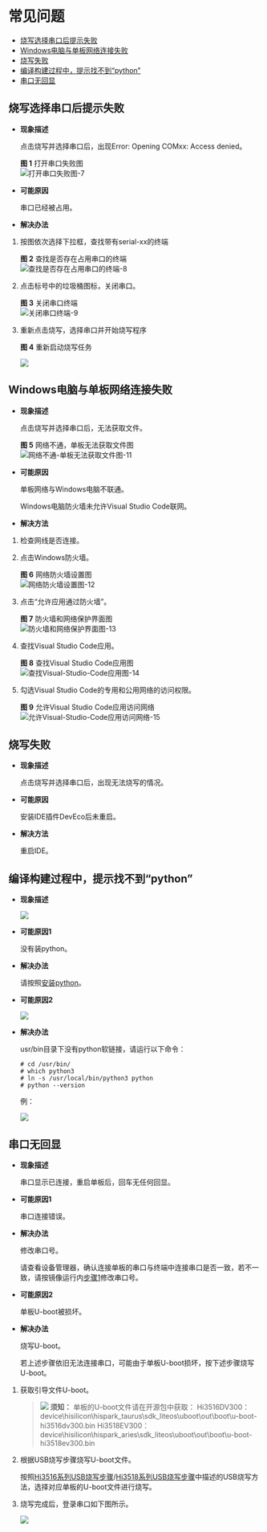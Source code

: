 # 常见问题<a name="ZH-CN_TOPIC_0000001152168589"></a>

-   [烧写选择串口后提示失败](#section1498892119619)
-   [Windows电脑与单板网络连接失败](#section8512971816)
-   [烧写失败](#section1767804111198)
-   [编译构建过程中，提示找不到“python”](#zh-cn_topic_0000001053466255_section1039835245619)
-   [串口无回显](#zh-cn_topic_0000001053466255_section14871149155911)

## 烧写选择串口后提示失败<a name="section1498892119619"></a>

-   **现象描述**

    点击烧写并选择串口后，出现Error: Opening COMxx: Access denied。

    **图 1**  打开串口失败图<a name="zh-cn_topic_0000001053466255_fig066333283916"></a>  
    ![](figures/打开串口失败图-7.png "打开串口失败图-7")

-   **可能原因**

    串口已经被占用。

-   **解决办法**

1.  按图依次选择下拉框，查找带有serial-xx的终端

    **图 2**  查找是否存在占用串口的终端<a name="zh-cn_topic_0000001053466255_fig165994164420"></a>  
    ![](figures/查找是否存在占用串口的终端-8.png "查找是否存在占用串口的终端-8")

2.  点击标号中的垃圾桶图标，关闭串口。

    **图 3**  关闭串口终端<a name="zh-cn_topic_0000001053466255_fig7911282453"></a>  
    ![](figures/关闭串口终端-9.png "关闭串口终端-9")

3.  重新点击烧写，选择串口并开始烧写程序

    **图 4**  重新启动烧写任务<a name="zh-cn_topic_0000001053466255_fig1138624316485"></a>  
    

    ![](figures/changjian1-10.png)


## Windows电脑与单板网络连接失败<a name="section8512971816"></a>

-   **现象描述**

    点击烧写并选择串口后，无法获取文件。

    **图 5**  网络不通，单板无法获取文件图<a name="zh-cn_topic_0000001053466255_fig5218920223"></a>  
    ![](figures/网络不通-单板无法获取文件图-11.png "网络不通-单板无法获取文件图-11")

-   **可能原因**

    单板网络与Windows电脑不联通。

    Windows电脑防火墙未允许Visual Studio Code联网。

-   **解决方法**

1.  检查网线是否连接。
2.  点击Windows防火墙。

    **图 6**  网络防火墙设置图<a name="zh-cn_topic_0000001053466255_fig62141417794"></a>  
    ![](figures/网络防火墙设置图-12.png "网络防火墙设置图-12")

3.  点击“允许应用通过防火墙”。

    **图 7**  防火墙和网络保护界面图<a name="zh-cn_topic_0000001053466255_fig20703151111116"></a>  
    ![](figures/防火墙和网络保护界面图-13.png "防火墙和网络保护界面图-13")

4.  查找Visual Studio Code应用。

    **图 8**  查找Visual Studio Code应用图<a name="zh-cn_topic_0000001053466255_fig462316612165"></a>  
    ![](figures/查找Visual-Studio-Code应用图-14.png "查找Visual-Studio-Code应用图-14")

5.  勾选Visual Studio Code的专用和公用网络的访问权限。

    **图 9**  允许Visual Studio Code应用访问网络<a name="zh-cn_topic_0000001053466255_fig132725269184"></a>  
    ![](figures/允许Visual-Studio-Code应用访问网络-15.png "允许Visual-Studio-Code应用访问网络-15")


## 烧写失败<a name="section1767804111198"></a>

-   **现象描述**

    点击烧写并选择串口后，出现无法烧写的情况。

-   **可能原因**

    安装IDE插件DevEco后未重启。

-   **解决方法**

    重启IDE。


## 编译构建过程中，提示找不到“python”<a name="zh-cn_topic_0000001053466255_section1039835245619"></a>

-   **现象描述**

    ![](figures/zh-cn_image_0000001105376260.png)


-   **可能原因1**

    没有装python。

-   **解决办法**

    请按照[安装python](../quick-start/Ubuntu编译环境准备.md)。

-   **可能原因2**

    ![](figures/zh-cn_image_0000001105216304.png)

-   **解决办法**

    usr/bin目录下没有python软链接，请运行以下命令：

    ```
    # cd /usr/bin/
    # which python3
    # ln -s /usr/local/bin/python3 python
    # python --version
    ```

    例：

    ![](figures/zh-cn_image_0000001152256235.png)


## 串口无回显<a name="zh-cn_topic_0000001053466255_section14871149155911"></a>

-   **现象描述**

    串口显示已连接，重启单板后，回车无任何回显。

-   **可能原因1**

    串口连接错误。

-   **解决办法**

    修改串口号。

    请查看设备管理器，确认连接单板的串口与终端中连接串口是否一致，若不一致，请按镜像运行内[步骤1](../quick-start/运行Hello-OHOS.md)修改串口号。


-   **可能原因2**

    单板U-boot被损坏。

-   **解决办法**

    烧写U-boot。

    若上述步骤依旧无法连接串口，可能由于单板U-boot损坏，按下述步骤烧写U-boot。


1.  获取引导文件U-boot。

    >![](public_sys-resources/icon-notice.gif) **须知：** 
    >单板的U-boot文件请在开源包中获取：
    >Hi3516DV300：device\\hisilicon\\hispark\_taurus\\sdk\_liteos\\uboot\\out\\boot\\u-boot-hi3516dv300.bin
    >Hi3518EV300：device\\hisilicon\\hispark\_aries\\sdk\_liteos\\uboot\\out\\boot\\u-boot-hi3518ev300.bin

2.  根据USB烧写步骤烧写U-boot文件。

    按照[Hi3516系列USB烧写步骤](https://device.harmonyos.com/cn/docs/ide/user-guides/hi3516_upload-0000001052148681)/[Hi3518系列USB烧写步骤](https://device.harmonyos.com/cn/docs/ide/user-guides/hi3518_upload-0000001057313128)中描述的USB烧写方法，选择对应单板的U-boot文件进行烧写。

3.  烧写完成后，登录串口如下图所示。

    ![](figures/zh-cn_image_0000001105536118.png)


